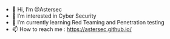 - 👋 Hi, I’m @Astersec
- 👀 I’m interested in Cyber Security 
- 🌱 I’m currently learning Red Teaming and Penetration testing
- 📫 How to reach me : https://astersec.github.io/

<!---
Astersec/Astersec is a ✨ special ✨ repository because its `README.md` (this file) appears on your GitHub profile.
You can click the Preview link to take a look at your changes.
--->
